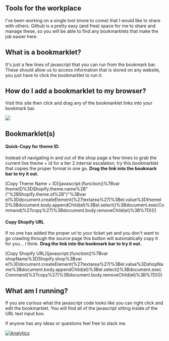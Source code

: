 ## Tools for the workplace

I've been working on a single tool (more to come) that I would like to share with others. Github is a pretty easy (and free) space for me to share and manage these, so you will be able to find any bookmarklets that make the job easier here.

## What is a bookmarklet?

It's just a few lines of javascript that you can run from the bookmark bar. These should allow us to access information that is stored on any website, you just have to click the bookmarklet to run it.

## How do I add a bookmarklet to my browser?

Visit this site then click and drag any of the bookmarklet links into your bookmark bar.

![ ](https://media.giphy.com/media/cC9lrZ4Y0Xij0O22iL/giphy.gif)

## Bookmarklet(s)

#### Quick-Copy for theme ID.

Instead of navigating in and out of the shop page a few times to grab the current live theme + id for a tier 2 internal escalation, try this bookmarklet that copies the proper format in one go. **Drag the link into the bookmark bar to try it out.** 

[Copy Theme Name + ID](javascript:(function()%7Bvar themeID%3DShopify.theme.name%2B" ("%2BShopify.theme.id%2B")"%3Bvar el%3Ddocument.createElement(%27textarea%27)%3Bel.value%3DthemeID%3Bdocument.body.appendChild(el)%3Bel.select()%3Bdocument.execCommand(%27copy%27)%3Bdocument.body.removeChild(el)%3B%7D)())

#### Copy Shopify URL

If no one has added the proper url to your ticket yet and you don't want to go crawling through the source page this button will automatically copy it for you... i think. **Drag the link into the bookmark bar to try it out.**

[Copy Shopify URL](javascript:(function()%7Bvar shopName%3DShopify.shop%3Bvar el%3Ddocument.createElement(%27textarea%27)%3Bel.value%3DshopName%3Bdocument.body.appendChild(el)%3Bel.select()%3Bdocument.execCommand(%27copy%27)%3Bdocument.body.removeChild(el)%3B%7D)())


## What am I running?

If you are curious what the javascript code looks like you can right click and edit the bookmarklet. You will find all of the javascript sitting inside of the URL text input box. 

If anyone has any ideas or questions feel free to slack me. 

[![Analytics](https://ga-beacon.appspot.com/UA-138846322-1/welcome-page?pixel)](https://github.com/igrigorik/ga-beacon)

